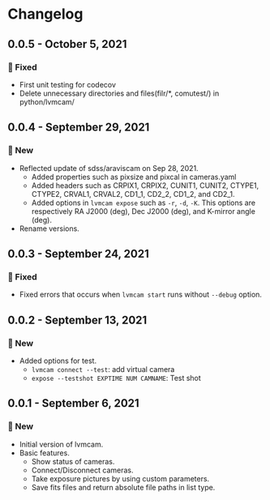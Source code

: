 # Changelog

## 0.0.5 - October 5, 2021

### 🔧 Fixed
* First unit testing for codecov
* Delete unnecessary directories and files(filr/*, comutest/) in python/lvmcam/

## 0.0.4 - September 29, 2021

### 🚀 New
* Reflected update of sdss/araviscam on Sep 28, 2021.
    * Added properties such as pixsize and pixcal in cameras.yaml
    * Added headers such as CRPIX1, CRPIX2, CUNIT1, CUNIT2, CTYPE1, CTYPE2, CRVAL1, CRVAL2, CD1_1, CD2_2, CD1_2, and CD2_1.
    * Added options in `lvmcam expose` such as `-r`, `-d`, `-K`. This options are respectively RA J2000 (deg), Dec J2000 (deg), and K-mirror angle (deg).
* Rename versions.

## 0.0.3 - September 24, 2021

### 🔧 Fixed

* Fixed errors that occurs when `lvmcam start` runs without `--debug` option.


## 0.0.2 - September 13, 2021

### 🚀 New

* Added options for test.
    * `lvmcam connect --test`: add virtual camera
    * `expose --testshot EXPTIME NUM CAMNAME`: Test shot

## 0.0.1 - September 6, 2021

### 🚀 New

* Initial version of lvmcam.
* Basic features.
    * Show status of cameras.
    * Connect/Disconnect cameras.
    * Take exposure pictures by using custom parameters.
    * Save fits files and return absolute file paths in list type.